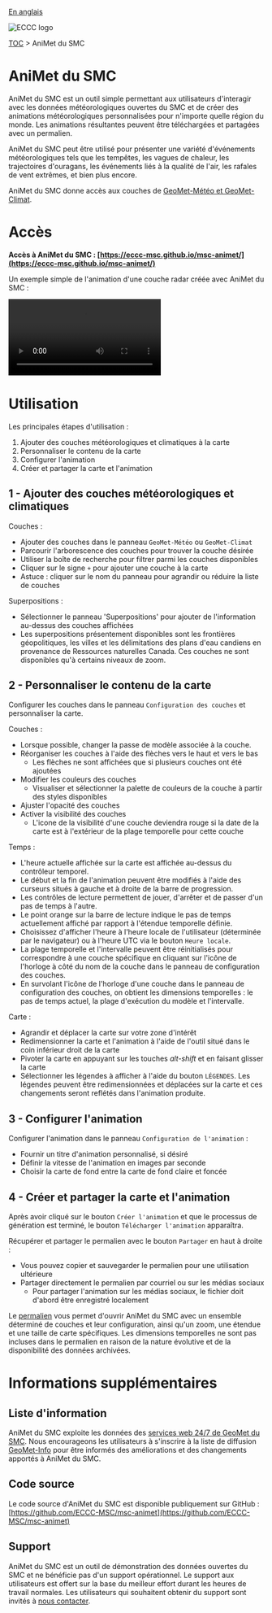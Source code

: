 [En anglais](readme_en.md)

![ECCC logo](../img_eccc-logo.png)

[TOC](../readme_fr.md) > AniMet du SMC

# AniMet du SMC

AniMet du SMC est un outil simple permettant aux utilisateurs d'interagir avec les données météorologiques ouvertes du SMC et de créer des animations météorologiques personnalisées pour n'importe quelle région du monde. Les animations résultantes peuvent être téléchargées et partagées avec un permalien.

AniMet du SMC peut être utilisé pour présenter une variété d'événements météorologiques tels que les tempêtes, les vagues de chaleur, les trajectoires d'ouragans, les événements liés à la qualité de l'air, les rafales de vent extrêmes, et bien plus encore.

AniMet du SMC donne accès aux couches de [GeoMet-Météo et GeoMet-Climat](../msc-geomet/readme_fr.md).

# Accès

**Accès à AniMet du SMC : [https://eccc-msc.github.io/msc-animet/](https://eccc-msc.github.io/msc-animet/)**

Un exemple simple de l'animation d'une couche radar créée avec AniMet du SMC :

<video controls>
  <source src="https://collaboration.cmc.ec.gc.ca/cmc/cmos/public_doc/msc-animet/MSC-AniMet_Radar-Pluie_Sud-Ontario_20230323T0830Z.mp4" type="video/mp4">
</video>

# Utilisation

Les principales étapes d'utilisation :

1. Ajouter des couches météorologiques et climatiques à la carte
2. Personnaliser le contenu de la carte
3. Configurer l'animation
4. Créer et partager la carte et l'animation

## 1 - Ajouter des couches météorologiques et climatiques

Couches :

* Ajouter des couches dans le panneau `GeoMet-Météo` ou `GeoMet-Climat`
* Parcourir l'arborescence des couches pour trouver la couche désirée
* Utiliser la boîte de recherche pour filtrer parmi les couches disponibles
* Cliquer sur le signe `+` pour ajouter une couche à la carte
* Astuce : cliquer sur le nom du panneau pour agrandir ou réduire la liste de couches

Superpositions :

* Sélectionner le panneau 'Superpositions' pour ajouter de l'information au-dessus des couches affichées
* Les superpositions présentement disponibles sont les frontières géopolitiques, les villes et les délimitations des plans d'eau candiens en provenance de Ressources naturelles Canada. Ces couches ne sont disponibles qu'à certains niveaux de zoom.

## 2 - Personnaliser le contenu de la carte

Configurer les couches dans le panneau `Configuration des couches` et personnaliser la carte.

Couches :

* Lorsque possible, changer la passe de modèle associée à la couche.
* Réorganiser les couches à l'aide des flèches vers le haut et vers le bas
  * Les flèches ne sont affichées que si plusieurs couches ont été ajoutées
* Modifier les couleurs des couches
  * Visualiser et sélectionner la palette de couleurs de la couche à partir des styles disponibles
* Ajuster l'opacité des couches
* Activer la visibilité des couches
  * L'icone de la visibilité d'une couche deviendra rouge si la date de la carte est à l'extérieur de la plage temporelle pour cette couche


Temps :

* L'heure actuelle affichée sur la carte est affichée au-dessus du contrôleur temporel.
* Le début et la fin de l'animation peuvent être modifiés à l'aide des curseurs situés à gauche et à droite de la barre de progression.
* Les contrôles de lecture permettent de jouer, d'arrêter et de passer d'un pas de temps à l'autre.
* Le point orange sur la barre de lecture indique le pas de temps actuellement affiché par rapport à l'étendue temporelle définie.
* Choisissez d'afficher l'heure à l'heure locale de l'utilisateur (déterminée par le navigateur) ou à l'heure UTC via le bouton `Heure locale`.
* La plage temporelle et l'intervalle peuvent être réinitialisés pour correspondre à une couche spécifique en cliquant sur l'icône de l'horloge à côté du nom de la couche dans le panneau de configuration des couches.
* En survolant l'icône de l'horloge d'une couche dans le panneau de configuration des couches, on obtient les dimensions temporelles : le pas de temps actuel, la plage d'exécution du modèle et l'intervalle.

Carte :

* Agrandir et déplacer la carte sur votre zone d'intérêt
* Redimensionner la carte et l'animation à l'aide de l'outil situé dans le coin inférieur droit de la carte
* Pivoter la carte en appuyant sur les touches _alt-shift_ et en faisant glisser la carte
* Sélectionner les légendes à afficher à l'aide du bouton `LÉGENDES`. Les légendes peuvent être redimensionnées et déplacées sur la carte et ces changements seront reflétés dans l'animation produite.

## 3 - Configurer l'animation

Configurer l'animation dans le panneau `Configuration de l'animation` :

* Fournir un titre d'animation personnalisé, si désiré
* Définir la vitesse de l'animation en images par seconde
* Choisir la carte de fond entre la carte de fond claire et foncée

## 4 - Créer et partager la carte et l'animation

Après avoir cliqué sur le bouton `Créer l'animation` et que le processus de génération est terminé, le bouton `Télécharger l'animation` apparaîtra.

Récupérer et partager le permalien avec le bouton `Partager` en haut à droite :

* Vous pouvez copier et sauvegarder le permalien pour une utilisation ultérieure
* Partager directement le permalien par courriel ou sur les médias sociaux
  * Pour partager l'animation sur les médias sociaux, le fichier doit d'abord être enregistré localement

Le [permalien](https://fr.wikipedia.org/wiki/Permalien) vous permet d'ouvrir AniMet du SMC avec un ensemble déterminé de couches et leur configuration, ainsi qu'un zoom, une étendue et une taille de carte spécifiques. Les dimensions temporelles ne sont pas incluses dans le permalien en raison de la nature évolutive et de la disponibilité des données archivées.

# Informations supplémentaires

## Liste d'information

AniMet du SMC exploite les données des [services web 24/7 de GeoMet du SMC](../msc-geomet/readme_fr.md). Nous encourageons les utilisateurs à s'inscrire à la liste de diffusion [GeoMet-Info](https://comm.collab.science.gc.ca/mailman3/postorius/lists/geomet-info/) pour être informés des améliorations et des changements apportés à AniMet du SMC.

## Code source

Le code source d'AniMet du SMC est disponible publiquement sur GitHub : [https://github.com/ECCC-MSC/msc-animet](https://github.com/ECCC-MSC/msc-animet)


## Support

AniMet du SMC est un outil de démonstration des données ouvertes du SMC et ne bénéficie pas d'un support opérationnel. Le support aux utilisateurs est offert sur la base du meilleur effort durant les heures de travail normales. Les utilisateurs qui souhaitent obtenir du support sont invités à [nous contacter](https://www.meteo.gc.ca/mainmenu/contact_us_f.html).
